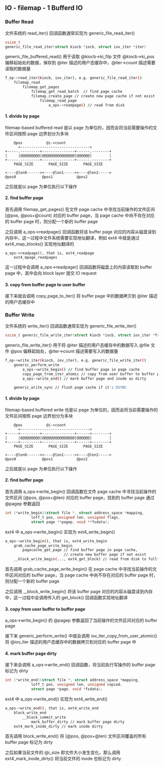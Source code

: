 ## IO - filemap - 1 Bufferd IO


### Buffer Read

文件系统的 read_iter() 回调函数通常实现为 generic_file_read_iter()

```c
ssize_t
generic_file_read_iter(struct kiocb *iocb, struct iov_iter *iter)
```

generic_file_buffered_read() 用于读取 @kiocb->ki_filp 文件 @kiocb->ki_pos 偏移起始处的数据，保存到 @iter 描述的用户态缓存中，@iter->count 描述需要读取的数据量

```sh
f_op->read_iter(kiocb, iov_iter), e.g. generic_file_read_iter()
    filemap_read
        filemap_get_pages
            filemap_get_read_batch  // find page cache
            filemap_create_page // create new page cache if not exist
                filemap_read_page
                    a_ops->readpage() // read from disk
```

#### 1. divide by page

filemap-based buffered read 是以 page 为单位的，因而会将当前需要操作的文件区间按照 page 边界划分为多块

```
    @pos           @i->count
      <-------------------------------->
+-----.---------+---------------+------.--------+
|     |@@@@@@@@@|@@@@@@@@@@@@@@@|@@@@@@|        |
+-----.---------+---------------+------.--------+
    PAGE_SIZE       PAGE_SIZE       PAGE_SIZE

<----@len0------><----@len1-----><----@len2----->
@pos0            @pos1           @pos2
```

之后就是以 page 为单位执行以下操作


#### 2. find buffer page

首先调用 filemap_get_pages() 在文件 page cache 中寻找当前操作的文件区间 [@pos, @pos+@count) 对应的 buffer page，当 page cache 中尚不存在对应的 buffer page 时，则分配一个新的 buffer page

之后调用 a_ops->readpage() 回调函数将该 buffer page 对应的内容从磁盘读到内存中，这一过程中文件系统需要实现地址翻译，例如 ext4 中就是通过 ext4_map_blocks() 实现地址翻译的

```
a_ops->readpage(), that is, ext4_readpage
    ext4_mpage_readpages
```

这一过程中会调用 a_ops->readpage() 回调函数将磁盘上的内容读取到 buffer page 中，其中会向 block layer 提交 IO request


#### 3. copy from buffer page to user buffer

接下来就会调用 copy_page_to_iter() 将 buffer page 中的数据拷贝到 @iter 描述的用户态缓存中


### Buffer Write

文件系统的 write_iter() 回调函数通常实现为 generic_file_write_iter()

```c
ssize_t generic_file_write_iter(struct kiocb *iocb, struct iov_iter *from)
```

generic_file_write_iter() 用于将 @iter 描述的用户态缓存中的数据写入 @file 文件 @pos 偏移起始处，@iter->count 描述需要写入的数据量


```sh
f_op->write_iter(kiocb, iov_iter), e.g. generic_file_write_iter()
    generic_perform_write
        a_ops->write_begin() // find buffer page in page cache
        copy_page_from_iter_atomic // copy from user buffer to buffer page
        a_ops->write_end() // mark buffer page and inode as dirty

    generic_write_sync // flush page cache if it's DSYNC
```


#### 1. divide by page

filemap-based buffered write 也是以 page 为单位的，因而会将当前需要操作的文件区间按照 page 边界划分为多块

```
    @pos           @i->count
      <-------------------------------->
+-----+---------+---------------+------+--------+
|     |@@@@@@@@@|@@@@@@@@@@@@@@@|@@@@@@|        |
+-----+---------+---------------+------+--------+
    PAGE_SIZE       PAGE_SIZE       PAGE_SIZE

<----@len0------><----@len1-----><----@len2----->
@pos0            @pos1           @pos2
```

之后就是以 page 为单位执行以下操作


#### 2. find buffer page

首先调用 a_ops->write_begin() 回调函数在文件 page cache 中寻找当前操作的文件区间 [@pos, @pos+@len) 对应的 buffer page，找到的 buffer page 通过 @pagep 参数返回

```c
int (*write_begin)(struct file *, struct address_space *mapping,
			loff_t pos, unsigned len, unsigned flags,
			struct page **pagep, void **fsdata);
```


ext4 中 a_ops->write_begin() 实现为 ext4_write_begin()

```sh
a_ops->write_begin(), that is, ext4_write_begin
    grab_cache_page_write_begin
        pagecache_get_page // find buffer page in page cache,
                           // create new buffer page if not exist
    __block_write_begin(..., ext4_get_block) // read from disk to fullfill the new created buffer page
```

首先调用 grab_cache_page_write_begin() 在 page cache 中寻找当前操作的文件区间对应的 buffer page，当 page cache 中尚不存在对应的 buffer page 时，则分配一个新的 buffer page

之后调用 __block_write_begin() 将该 buffer page 对应的内容从磁盘读到内存中，这一过程中会调用传入的 get_block() 回调函数实现地址翻译


#### 3. copy from user buffer to buffer page

a_ops->write_begin() 的 @pagep 参数返回了当前操作的文件区间对应的 buffer page

接下来 generic_perform_write() 中就会调用 iov_iter_copy_from_user_atomic() 将 @iov_iter 描述的用户态缓存中的数据拷贝到对应的 buffer page 中


#### 4. mark buffer page dirty

接下来会调用 a_ops->write_end() 回调函数，将当前执行写操作的 buffer page 标记为 dirty

```c
int (*write_end)(struct file *, struct address_space *mapping,
			loff_t pos, unsigned len, unsigned copied,
			struct page *page, void *fsdata);
```


ext4 中 a_ops->write_end() 实现为 ext4_write_end()

```sh
a_ops->write_end(), that is, ext4_write_end
    block_write_end
        __block_commit_write
            mark_buffer_dirty // mark buffer page dirty
    ext4_mark_inode_dirty // mark inode dirty
```

首先调用 block_write_end() 将 [@pos, @pos+@len) 文件区间覆盖的所有 buffer page 标记为 dirty

之后如果当前文件的 @i_size 即文件大小发生变化，那么调用 ext4_mark_inode_dirty() 将当前文件的 inode 也标记为 dirty


 


